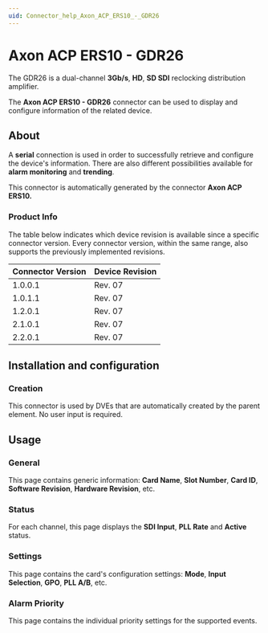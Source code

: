 ```yaml
---
uid: Connector_help_Axon_ACP_ERS10_-_GDR26
---
```


# Axon ACP ERS10 - GDR26

The GDR26 is a dual-channel **3Gb/s**, **HD**, **SD SDI** reclocking distribution amplifier.

The **Axon ACP ERS10 - GDR26** connector can be used to display and configure information of the related device.

## About

A **serial** connection is used in order to successfully retrieve and configure the device's information. There are also different possibilities available for **alarm monitoring** and **trending**.

This connector is automatically generated by the connector **Axon ACP ERS10.**

### Product Info

The table below indicates which device revision is available since a specific connector version. Every connector version, within the same range, also supports the previously implemented revisions.

| **Connector Version** | **Device Revision** |
|--------------------|---------------------|
| 1.0.0.1            | Rev. 07             |
| 1.0.1.1            | Rev. 07             |
| 1.2.0.1            | Rev. 07             |
| 2.1.0.1            | Rev. 07             |
| 2.2.0.1            | Rev. 07             |

## Installation and configuration

### Creation

This connector is used by DVEs that are automatically created by the parent element. No user input is required.

## Usage

### General

This page contains generic information: **Card Name**, **Slot Number**, **Card ID**, **Software Revision**, **Hardware Revision**, etc.

### Status

For each channel, this page displays the **SDI Input**, **PLL Rate** and **Active** status.

### Settings

This page contains the card's configuration settings: **Mode**, **Input Selection**, **GPO**, **PLL A/B**, etc.

### Alarm Priority

This page contains the individual priority settings for the supported events.
